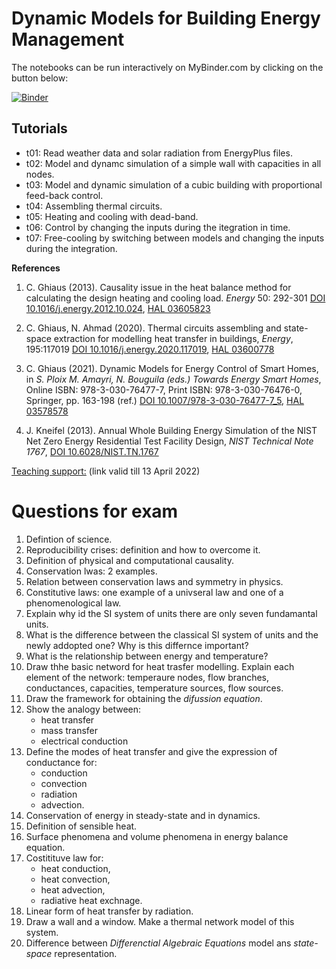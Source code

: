 # Dynamic Models for Building Energy Management

The notebooks can be run interactively on MyBinder.com by clicking on the button below:

[![Binder](https://mybinder.org/badge_logo.svg)](https://mybinder.org/v2/gh/constanzamunoz/Smart_cities_project_Report-Cuesta_Dori_Granollers_Munoz/99491e6d78525c79f4671fec693faaeaea39bce5?urlpath=lab%2Ftree%2FReport.ipynb)

## Tutorials
- t01: Read weather data and solar radiation from EnergyPlus files.
- t02: Model and dynamc simulation of a simple wall with capacities in all nodes.
- t03: Model and dynamic simulation of a cubic building with proportional feed-back control.
- t04: Assembling thermal circuits.
- t05: Heating and cooling with dead-band.
- t06: Control by changing the inputs during the itegration in time.
- t07: Free-cooling by switching between models and changing the inputs during the integration.

**References**

1. C. Ghiaus (2013). Causality issue in the heat balance method for calculating the design heating and cooling load. *Energy* 50: 292-301
[DOI 10.1016/j.energy.2012.10.024](http://dx.doi.org/10.1016/j.energy.2012.10.024), [HAL 03605823]( https://hal.archives-ouvertes.fr/hal-03605823/document)

2. C. Ghiaus, N. Ahmad (2020). Thermal circuits assembling and state-space extraction for modelling heat transfer in buildings, *Energy*, 195:117019
[DOI 10.1016/j.energy.2020.117019](https://doi.org/10.1016/j.energy.2020.117019), [HAL 03600778](https://hal.archives-ouvertes.fr/hal-03600778/document)

3. C. Ghiaus (2021). Dynamic Models for Energy Control of Smart Homes, in *S. Ploix M. Amayri, N. Bouguila (eds.) Towards Energy Smart Homes*, Online ISBN: 978-3-030-76477-7, Print ISBN: 978-3-030-76476-0, Springer, pp. 163-198 (ref.)
[DOI 10.1007/978-3-030-76477-7_5](https://doi.org/10.1007/978-3-030-76477-7_5), [HAL 03578578](https://hal.archives-ouvertes.fr/hal-03578578/document)

4. J. Kneifel (2013). Annual Whole Building Energy Simulation of the NIST Net Zero Energy Residential Test Facility Design, *NIST Technical Note 1767*, [DOI 10.6028/NIST.TN.1767](https://doi.org/10.6028/NIST.TN.1767)

[Teaching support:](https://filesender.renater.fr/?s=download&token=f1a3d994-0efc-4abe-bf3e-ea8085a1b22e) (link valid till 13 April 2022)

# Questions for exam
1. Defintion of science.
2. Reproducibility crises: definition and how to overcome it.
3. Definition of physical and computational causality.
4. Conservation lwas: 2 examples.
5. Relation between conservation laws and symmetry in physics.
6. Constitutive laws: one example of a univseral law and one of a phenomenological law.
7. Explain why id the SI system of units there are only seven fundamantal units.
8. What is the difference between the classical SI system of units and the newly addopted one? Why is this differnce important?
9. What is the relationship between energy and temperature?
10. Draw thhe basic netword for heat trasfer modelling. Explain each element of the network: temperaure nodes, flow branches, conductances, capacities, temperature sources, flow sources.
11. Draw the framework for obtaining the *difussion equation*.
12. Show the analogy between:
    - heat transfer
    - mass transfer
    - electrical conduction
13. Define the modes of heat transfer and give the expression of conductance for:
    - conduction
    - convection
    - radiation
    - advection.
14. Conservation of energy in steady-state and in dynamics.
15. Definition of sensible heat.
16. Surface phenomena and volume phenomena in energy balance equation.
17. Costitituve law for:
    - heat conduction,
    - heat convection,
    - heat advection,
    - radiative heat exchnage.
18. Linear form of heat transfer by radiation.
19. Draw a wall and a window. Make a thermal network model of this system.
20. Difference between *Differenctial Algebraic Equations* model ans *state-space* representation.
